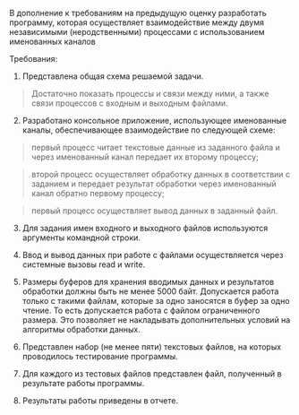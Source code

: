 В дополнение к требованиям на предыдущую оценку разработать программу, которая осуществляет взаимодействие между двумя независимыми (неродственными) процессами с использованием именованных каналов

Требования:

1. Представлена общая схема решаемой задачи. 

> Достаточно показать процессы и связи между ними, а также связи процессов с входным и выходным файлами.

2. Разработано консольное приложение, использующее именованные каналы, обеспечивающее взаимодействие по следующей схеме:

> первый процесс читает текстовые данные из заданного файла и через именованный канал передает их второму процессу;

> второй процесс осуществляет обработку данных в соответствии с заданием и передает результат обработки через именованный канал обратно первому процессу;

> первый процесс осуществляет вывод данных в заданный файл.

3. Для задания имен входного и выходного файлов используются аргументы командной строки.

4. Ввод и вывод данных при работе с файлами осуществляется через системные вызовы read и write.

5. Размеры буферов для хранения вводимых данных и результатов обработки должны быть не менее 5000 байт. Допускается работа только с такими файлам, которые за одно заносятся в буфер за одно чтение. То есть допускается работа с файлом ограниченного размера. Это позволяет не накладывать дополнительных условий на алгоритмы обработки данных.

6. Представлен набор (не менее пяти) текстовых файлов, на которых проводилось тестирование программы.

7. Для каждого из тестовых файлов представлен файл, полученный в результате работы программы.

8. Результаты работы приведены в отчете.
